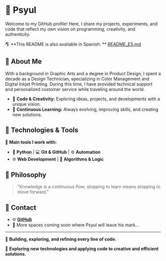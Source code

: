 # 👾 Psyul

Welcome to my GitHub profile! Here, I share my projects, experiments, and code that reflect 
my own vision on programming, creativity, and authenticity.

🌎 **This README is also available in Spanish:
** [README_ES.md](./README_ES.md)

## 🚀 About Me
With a background in Graphic Arts and a degree in Product Design, I spent a decade as a Design Technician, 
specializing in Color Management and Digital Inkjet Printing. During this time, I have provided technical 
support and personalized customer service while traveling around the world.

- 🔹 **Code & Creativity:** Exploring ideas, projects, and developments with a unique vision.
- 🔹 **Continuous Learning:** Always evolving, improving skills, and creating new solutions.

## 🔧 Technologies & Tools
💼 **Main tools I work with:**
- 🐍 **Python** | 💻 **Git & GitHub** | ⚙️ **Automation**  
- 🌐 **Web Development** | 🔢 **Algorithms & Logic**

## 🧠 Philosophy
> "Knowledge is a continuous flow; stopping to learn means stopping to move forward."

## 📩 Contact
- 🌐 **[GitHub](https://github.com/Psyul)**
- 📝 More spaces coming soon where Psyul will leave his mark...

---

🚀 **Building, exploring, and refining every line of code.**

🌱 **Exploring new technologies and applying code to creative and efficient solutions.**
